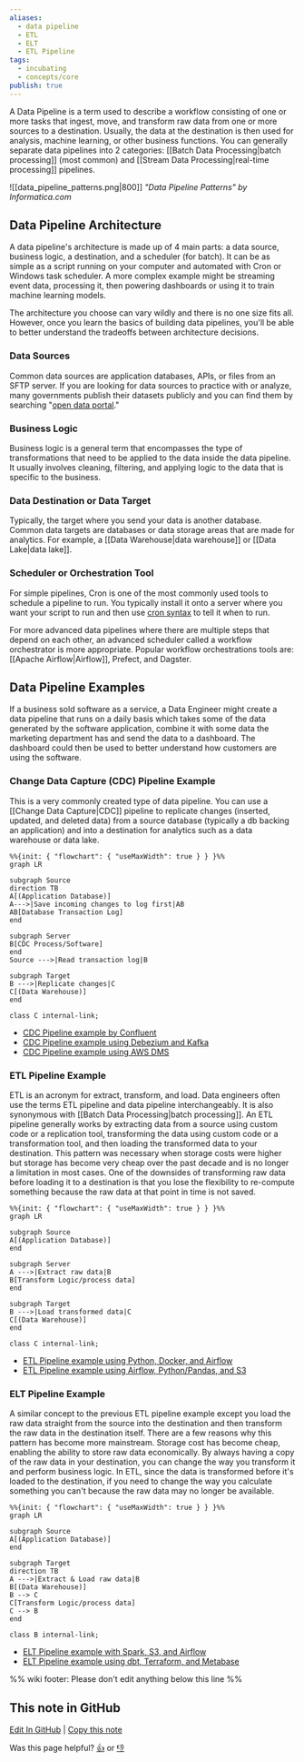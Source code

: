 ```yaml
---
aliases:
  - data pipeline
  - ETL
  - ELT
  - ETL Pipeline
tags:
  - incubating
  - concepts/core
publish: true
---
```


A Data Pipeline is a term used to describe a workflow consisting of one or more tasks that ingest, move, and transform raw data from one or more sources to a destination. Usually, the data at the destination is then used for analysis, machine learning, or other business functions. You can generally separate data pipelines into 2 categories: [[Batch Data Processing|batch processing]] (most common) and [[Stream Data Processing|real-time processing]] pipelines.

![[data_pipeline_patterns.png|800]]
*"Data Pipeline Patterns" by Informatica.com*

## Data Pipeline Architecture

A data pipeline's architecture is made up of 4 main parts: a data source, business logic, a destination, and a scheduler (for batch). It can be as simple as a script running on your computer and automated with Cron or Windows task scheduler. A more complex example might be streaming event data, processing it, then powering dashboards or using it to train machine learning models.

The architecture you choose can vary wildly and there is no one size fits all. However, once you learn the basics of building data pipelines, you'll be able to better understand the tradeoffs between architecture decisions.

### Data Sources

Common data sources are application databases, APIs, or files from an SFTP server. If you are looking for data sources to practice with or analyze, many governments publish their datasets publicly and you can find them by searching "[open data portal](http://googleitfor.me/?q=open+data+portal)."

### Business Logic

Business logic is a general term that encompasses the type of transformations that need to be applied to the data inside the data pipeline. It usually involves cleaning, filtering, and applying logic to the data that is specific to the business.

### Data Destination or Data Target

Typically, the target where you send your data is another database. Common data targets are databases or data storage areas that are made for analytics. For example, a [[Data Warehouse|data warehouse]] or [[Data Lake|data lake]].

### Scheduler or Orchestration Tool

For simple pipelines, Cron is one of the most commonly used tools to schedule a pipeline to run. You typically install it onto a server where you want your script to run and then use [cron syntax](https://crontab.guru/) to tell it when to run.

For more advanced data pipelines where there are multiple steps that depend on each other, an advanced scheduler called a workflow orchestrator is more appropriate. Popular workflow orchestrations tools are: [[Apache Airflow|Airflow]], Prefect, and Dagster.

## Data Pipeline Examples

If a business sold software as a service, a Data Engineer might create a data pipeline that runs on a daily basis which takes some of the data generated by the software application, combine it with some data the marketing department has and send the data to a dashboard. The dashboard could then be used to better understand how customers are using the software.

### Change Data Capture (CDC) Pipeline Example

This is a very commonly created type of data pipeline. You can use a [[Change Data Capture|CDC]] pipeline to replicate changes (inserted, updated, and deleted data) from a source database (typically a db backing an application) and into a destination for analytics such as a data warehouse or data lake.

```mermaid
%%{init: { "flowchart": { "useMaxWidth": true } } }%%
graph LR

subgraph Source
direction TB
A[(Application Database)]
A--->|Save incoming changes to log first|AB
AB[Database Transaction Log]
end

subgraph Server
B[CDC Process/Software]
end
Source --->|Read transaction log|B

subgraph Target
B --->|Replicate changes|C
C[(Data Warehouse)]
end

class C internal-link;
```

- [CDC Pipeline example by Confluent](https://github.com/confluentinc/demo-realtime-data-warehousing)
- [CDC Pipeline example using Debezium and Kafka](https://github.com/limadelrey/kafka-connect-cdc-medium)
- [CDC Pipeline example using AWS DMS](https://github.com/aws-samples/aws-dms-cdc-data-pipeline)

### ETL Pipeline Example

ETL is an acronym for extract, transform, and load. Data engineers often use the terms ETL pipeline and data pipeline interchangeably. It is also synonymous with [[Batch Data Processing|batch processing]]. An ETL pipeline generally works by extracting data from a source using custom code or a replication tool, transforming the data using custom code or a transformation tool, and then loading the transformed data to your destination. This pattern was necessary when storage costs were higher but storage has become very cheap over the past decade and is no longer a limitation in most cases. One of the downsides of transforming raw data before loading it to a destination is that you lose the flexibility to re-compute something because the raw data at that point in time is not saved.

```mermaid
%%{init: { "flowchart": { "useMaxWidth": true } } }%%
graph LR

subgraph Source
A[(Application Database)]
end

subgraph Server
A --->|Extract raw data|B
B[Transform Logic/process data]
end

subgraph Target
B --->|Load transformed data|C
C[(Data Warehouse)]
end

class C internal-link;
```

- [ETL Pipeline example using Python, Docker, and Airflow](https://github.com/sidharth1805/Spotify_etl)
- [ETL Pipeline example using Airflow, Python/Pandas, and S3](https://github.com/andrem8/surf_dash)

### ELT Pipeline Example

A similar concept to the previous ETL pipeline example except you load the raw data straight from the source into the destination and then transform the raw data in the destination itself. There are a few reasons why this pattern has become more mainstream. Storage cost has become cheap, enabling the ability to store raw data economically. By always having a copy of the raw data in your destination, you can change the way you transform it and perform business logic. In ETL, since the data is transformed before it's loaded to the destination, if you need to change the way you calculate something you can't because the raw data may no longer be available.

```mermaid
%%{init: { "flowchart": { "useMaxWidth": true } } }%%
graph LR

subgraph Source
A[(Application Database)]
end

subgraph Target
direction TB
A --->|Extract & Load raw data|B
B[(Data Warehouse)]
B --> C
C[Transform Logic/process data]
C --> B
end

class B internal-link;
```

- [ELT Pipeline example with Spark, S3, and Airflow](https://github.com/lucaspfigueiredo/elt-pipeline)
- [ELT Pipeline example using dbt, Terraform, and Metabase](https://github.com/ris-tlp/audiophile-e2e-pipeline)

%% wiki footer: Please don't edit anything below this line %%

## This note in GitHub

<span class="git-footer">[Edit In GitHub](https://github.dev/data-engineering-community/data-engineering-wiki/blob/main/Concepts/Data%20Pipeline.md "git-hub-edit-note") | [Copy this note](https://raw.githubusercontent.com/data-engineering-community/data-engineering-wiki/main/Concepts/Data%20Pipeline.md "git-hub-copy-note")</span>

<span class="git-footer">Was this page helpful?
[👍](https://tally.so/r/mOaxjk?rating=Yes&url=https://dataengineering.wiki/Concepts/Data%20Pipeline) or [👎](https://tally.so/r/mOaxjk?rating=No&url=https://dataengineering.wiki/Concepts/Data%20Pipeline)</span>

